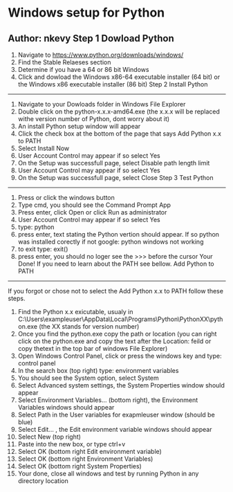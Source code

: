 Windows setup for Python
========================
Author: nkevy
Step 1 Dowload Python
---------------------
1. Navigate to https://www.python.org/downloads/windows/
2. Find the Stable Relaeses section
3. Determine if you have a 64 or 86 bit Windows
3. Click and dowload the Windows x86-64 executable installer (64 bit) or the Windows x86 executable installer (86 bit)
Step 2 Install Python
----------------------
1. Navigate to your Dowloads folder in Windows File Explorer
2. Double click on the python-x.x.x-amd64.exe (the x.x.x will be replaced withe version number of Python, dont worry about it)
3. An install Python setup window will appear 
4. Click the check box at the bottom of the page that says Add Python x.x to PATH
5. Select Install Now
6. User Account Control may appear if so select Yes
7. On the Setup was successfull page, select Disable path length limit
8. User Account Control may appear if so select Yes
9. On the Setup was successfull page, select Close
Step 3 Test Python
------------------
1. Press or click the windows button
2. Type cmd, you should see the Command Prompt App
3. Press enter, click Open or click Run as administrator 
4. User Account Control may appear if so select Yes
5. type: python
6. press enter, text stating the Python vertion should appear. If so python was installed corectly if not google: python windows not working
7. to exit type: exit()
8. press enter, you should no loger see the >>> before the cursor 
Your Done! If you need to learn about the PATH see bellow.
Add Python to PATH
------------------
If you forgot or chose not to select the Add Python x.x to PATH follow these steps.
1. Find the Python x.x exicutable, usualy in C:\Users\exampleuser\AppData\Local\Programs\Python\PythonXX\python.exe (the XX stands for version number)
2. Once you find the python.exe copy the path or location (you can right click on the python.exe and copy the text after the Location: feild or copy thetext in the top bar of windows File Explorer)
3. Open Windows Control Panel, click or press the windows key and type: control panel
4. In the search box (top right) type: environment variables
5. You should see the System option, select System
6. Select Advanced system settings, the System Properties window should appear 
7. Select Environment Variables... (bottom right), the Environment Variables windows should appear
8. Select Path in the User variables for exapmleuser window (should be blue)
9. Select Edit... , the Edit environment variable windows should appear
10. Select New (top right)
11. Paste into the new box, or type ctrl+v
12. Select OK (bottom right Edit environment variable)
13. Select OK (bottom right Environment Variables)
14. Select OK (bottom right System Properties)
15. Your done, close all windows and test by running Python in any directory location
